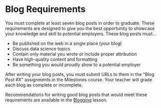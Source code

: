 # Blog Requirements

You must complete at least seven blog posts in order to graduate. These requirements are designed to give you the best opportunity to showcase your knowledge and skill to potential employers. These blog posts must...

* Be published on the web in a single place (your blog)
* Discuss data science topics
* Contain only material you wrote or include proper attribution
* Have high-quality content and formatting
* Be something you would proudly show to a potential employer

After writing your blog posts, you must submit URLs to them in the "Blog Post #X" assignments in the Milestones course. Your teacher will grade each blog as complete or incomplete.

Recommendations for writing good blog posts that would meet these requirements are available in the [Blogging][] lesson.

[Blogging]: https://github.com/learn-co-curriculum/dsc-welcome-blogging-v2-1
